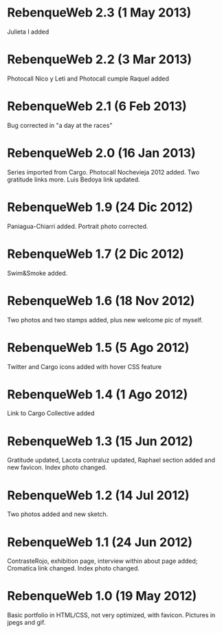 # RebenqueWeb 2.3 (1 May 2013)
Julieta I added
# RebenqueWeb 2.2 (3 Mar 2013)
Photocall Nico y Leti and Photocall cumple Raquel added
# RebenqueWeb 2.1 (6 Feb 2013)
Bug corrected in "a day at the races"
# RebenqueWeb 2.0 (16 Jan 2013)
Series imported from Cargo. Photocall Nochevieja 2012 added. Two gratitude links more. Luis Bedoya link updated.
# RebenqueWeb 1.9 (24 Dic 2012)
Paniagua-Chiarri added. Portrait photo corrected.
# RebenqueWeb 1.7 (2 Dic 2012)
Swim&Smoke added.
# RebenqueWeb 1.6 (18 Nov 2012)
Two photos and two stamps added, plus new welcome pic of myself.
# RebenqueWeb 1.5 (5 Ago 2012)
Twitter and Cargo icons added with hover CSS feature
# RebenqueWeb 1.4 (1 Ago 2012)
Link to Cargo Collective added
# RebenqueWeb 1.3 (15 Jun 2012)
Gratitude updated, Lacota contraluz updated, Raphael section added and new favicon. Index photo changed.
# RebenqueWeb 1.2 (14 Jul 2012)
Two photos added and new sketch.
# RebenqueWeb 1.1 (24 Jun 2012)
ContrasteRojo, exhibition page, interview within about page added; Cromatica link changed. Index photo changed.
# RebenqueWeb 1.0 (19 May 2012)
Basic portfolio in HTML/CSS, not very optimized, with favicon. Pictures in jpegs and gif.

